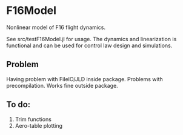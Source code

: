 # F16Model
Nonlinear model of F16 flight dynamics.

See src/testF16Model.jl for usage. 
The dynamics and linearization is functional and can be used for control law design and simulations. 

## Problem
Having problem with FileIO/JLD inside package. Problems with precompilation.
Works fine outside package. 

## To do:
1. Trim functions
2. Aero-table plotting

